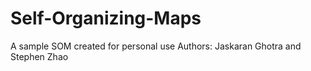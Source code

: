 # Self-Organizing-Maps
A sample SOM created for personal use
Authors: Jaskaran Ghotra and Stephen Zhao 
